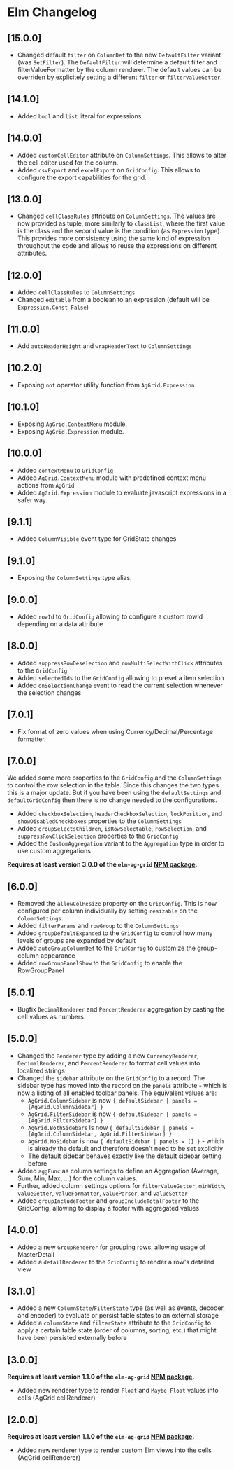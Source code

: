 # Elm Changelog

## [15.0.0]

- Changed default `filter` on `ColumnDef` to the new `DefaultFilter` variant (was `SetFilter`). The `DefaultFilter` will determine a default filter and filterValueFormatter by the column renderer. The default values can be overriden by explicitely setting a different `filter` or `filterValueGetter`.

## [14.1.0]

- Added `bool` and `list` literal for expressions.

## [14.0.0]

- Added `customCellEditor` attribute on `ColumnSettings`. This allows to alter the cell editor used for the column.
- Added `csvExport` and `excelExport` on `GridConfig`. This allows to configure the export capabilities for the grid.

## [13.0.0]

- Changed `cellClassRules` attribute on `ColumnSettings`. The values are now provided as tuple, more similarly to `classList`, where the first value
  is the class and the second value is the condition (as `Expression` type). This provides more consistency using the same kind of expression throughout
  the code and allows to reuse the expressions on different attributes.

## [12.0.0]

- Added `cellClassRules` to `ColumnSettings`
- Changed `editable` from a boolean to an expression (default will be `Expression.Const False`)

## [11.0.0]

- Add `autoHeaderHeight` and `wrapHeaderText` to `ColumnSettings`

## [10.2.0]

- Exposing `not` operator utility function from `AgGrid.Expression`

## [10.1.0]

- Exposing `AgGrid.ContextMenu` module.
- Exposing `AgGrid.Expression` module.

## [10.0.0]

- Added `contextMenu` to `GridConfig`
- Added `AgGrid.ContextMenu` module with predefined context menu actions from `AgGrid`
- Added `AgGrid.Expression` module to evaluate javascript expressions in a safer way.

## [9.1.1]

- Added `ColumnVisible` event type for GridState changes

## [9.1.0]

- Exposing the `ColumnSettings` type alias.

## [9.0.0]

- Added `rowId` to `GridConfig` allowing to configure a custom rowId depending on a data attribute

## [8.0.0]

- Added `suppressRowDeselection` and `rowMultiSelectWithClick` attributes to the `GridConfig`
- Added `selectedIds` to the `GridConfig` allowing to preset a item selection
- Added `onSelectionChange` event to read the current selection whenever the selection changes

## [7.0.1]

- Fix format of zero values when using Currency/Decimal/Percentage formatter.

## [7.0.0]

We added some more properties to the `GridConfig` and the `ColumnSettings` to control the row selection in the table. Since this changes the two types this is a major update. But if you have been using the `defaultSettings` and `defaultGridConfig` then there is no change needed to the configurations.

- Added `checkboxSelection`, `headerCheckboxSelection`, `lockPosition`, and `showDisabledCheckboxes` properties to the `ColumnSettings`
- Added `groupSelectsChildren`, `isRowSelectable`, `rowSelection`, and `suppressRowClickSelection` properties to the `GridConfig`
- Added the `CustomAggregation` variant to the `Aggregation` type in order to use custom aggregations

**Requires at least version 3.0.0 of the `elm-ag-grid` [NPM package](https://www.npmjs.com/package/@mercurymedia/elm-ag-grid/v/3.0.0).**

## [6.0.0]

- Removed the `allowColResize` property on the `GridConfig`. This is now configured per column individually by setting `resizable` on the `ColumnSettings`.
- Added `filterParams` and `rowGroup` to the `ColumnSettings`
- Added `groupDefaultExpanded` to the `GridConfig` to control how many levels of groups are expanded by default
- Added `autoGroupColumnDef` to the `GridConfig` to customize the group-column appearance
- Added `rowGroupPanelShow` to the `GridConfig` to enable the RowGroupPanel

## [5.0.1]

- Bugfix `DecimalRenderer` and `PercentRenderer` aggregation by casting the cell values as numbers.

## [5.0.0]

- Changed the `Renderer` type by adding a new `CurrencyRenderer`, `DecimalRenderer`, and `PercentRenderer` to format cell values into localized strings
- Changed the `sidebar` attribute on the `GridConfig` to a record. The sidebar type has moved into the record on the `panels` attribute - which is now a listing of all enabled toolbar panels. The equivalent values are:
  - `AgGrid.ColumnSidebar` is now `{ defaultSidebar | panels = [AgGrid.ColumnSidebar] }`
  - `AgGrid.FilterSidebar` is now `{ defaultSidebar | panels = [AgGrid.FilterSidebar] }`
  - `AgGrid.BothSidebars` is now `{ defaultSidebar | panels = [AgGrid.ColumnSidebar, AgGrid.FilterSidebar] }`
  - `AgGrid.NoSidebar` is now `{ defaultSidebar | panels = [] }` - which is already the default and therefore doesn't need to be set explicitly
  - The default sidebar behaves exactly like the default sidebar setting before
- Added `aggFunc` as column settings to define an Aggregation (Average, Sum, Min, Max, ...) for the column values.
- Further, added column settings options for `filterValueGetter`, `minWidth`, `valueGetter`, `valueFormatter`, `valueParser`, and `valueSetter`
- Added `groupIncludeFooter` and `groupIncludeTotalFooter` to the GridConfig, allowing to display a footer with aggregated values

## [4.0.0]

- Added a new `GroupRenderer` for grouping rows, allowing usage of MasterDetail
- Added a `detailRenderer` to the `GridConfig` to render a row's detailed view

## [3.1.0]

- Added a new `ColumnState`/`FilterState` type (as well as events, decoder, and encoder) to evaluate or persist table states to an external storage
- Added a `columnState` and `filterState` attribute to the `GridConfig` to apply a certain table state (order of columns, sorting, etc.) that might have been persisted externally before

## [3.0.0]

**Requires at least version 1.1.0 of the `elm-ag-grid` [NPM package](https://www.npmjs.com/package/@mercurymedia/elm-ag-grid/v/1.1.0).**

- Added new renderer type to render `Float` and `Maybe Float` values into cells (AgGrid cellRenderer)

## [2.0.0]

**Requires at least version 1.1.0 of the `elm-ag-grid` [NPM package](https://www.npmjs.com/package/@mercurymedia/elm-ag-grid/v/1.1.0).**

- Added new renderer type to render custom Elm views into the cells (AgGrid cellRenderer)
